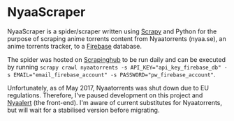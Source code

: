# NyaaScraper
NyaaScraper is a spider/scraper written using [Scrapy](https://scrapy.org/) and Python for the purpose of scraping anime torrents content from Nyaatorrents (nyaa.se), an anime torrents tracker, to a [Firebase](https://firebase.google.com/) database.

The spider was hosted on [Scrapinghub](https://app.scrapinghub.com) to be run daily and can be executed by running `scrapy crawl nyaatorrents -s API_KEY="api_key_firebase_db" -s EMAIL="email_firebase_account" -s PASSWORD="pw_firebase_account"`.

Unfortunately, as of May 2017, Nyaatorrents was shut down due to EU regulations. Therefore, I've paused development on this project and [Nyaalert](https://github.com/Keraito/Nyaalert) (the front-end). I'm aware of current substitutes for Nyaatorrents, but will wait for a stabilised version before migrating.
